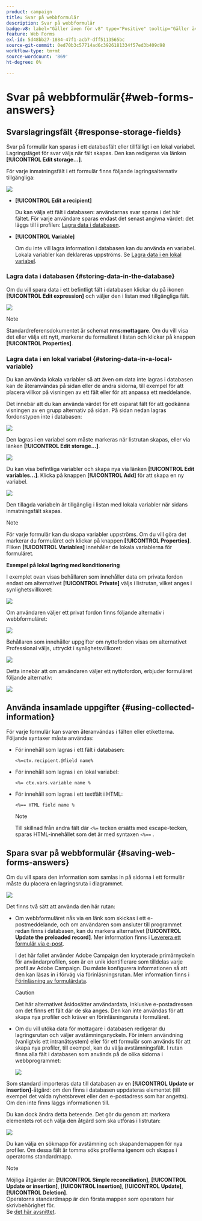 ```yaml
---
product: campaign
title: Svar på webbformulär
description: Svar på webbformulär
badge-v8: label="Gäller även för v8" type="Positive" tooltip="Gäller även Campaign v8"
feature: Web Forms
exl-id: 5d48bb27-1884-47f1-acb7-dff5113565bc
source-git-commit: 0ed70b3c57714ad6c3926181334f57ed3b409d98
workflow-type: tm+mt
source-wordcount: '869'
ht-degree: 0%

---
```


# Svar på webbformulär{#web-forms-answers}


## Svarslagringsfält {#response-storage-fields}

Svar på formulär kan sparas i ett databasfält eller tillfälligt i en lokal variabel. Lagringsläget för svar väljs när fält skapas. Den kan redigeras via länken **[!UICONTROL Edit storage...]**.

För varje inmatningsfält i ett formulär finns följande lagringsalternativ tillgängliga:

![](assets/s_ncs_admin_survey_select_storage.png)

* **[!UICONTROL Edit a recipient]**

  Du kan välja ett fält i databasen: användarnas svar sparas i det här fältet. För varje användare sparas endast det senast angivna värdet: det läggs till i profilen: [Lagra data i databasen](#storing-data-in-the-database).

* **[!UICONTROL Variable]**

  Om du inte vill lagra information i databasen kan du använda en variabel. Lokala variabler kan deklareras uppströms. Se [Lagra data i en lokal variabel](#storing-data-in-a-local-variable).

### Lagra data i databasen {#storing-data-in-the-database}

Om du vill spara data i ett befintligt fält i databasen klickar du på ikonen **[!UICONTROL Edit expression]** och väljer den i listan med tillgängliga fält.

![](assets/s_ncs_admin_survey_storage_type1.png)

>[!NOTE]
>
>Standardreferensdokumentet är schemat **nms:mottagare**. Om du vill visa det eller välja ett nytt, markerar du formuläret i listan och klickar på knappen **[!UICONTROL Properties]**.

### Lagra data i en lokal variabel {#storing-data-in-a-local-variable}

Du kan använda lokala variabler så att även om data inte lagras i databasen kan de återanvändas på sidan eller de andra sidorna, till exempel för att placera villkor på visningen av ett fält eller för att anpassa ett meddelande.

Det innebär att du kan använda värdet för ett osparat fält för att godkänna visningen av en grupp alternativ på sidan. På sidan nedan lagras fordonstypen inte i databasen:

![](assets/s_ncs_admin_survey_no_storage_variable.png)

Den lagras i en variabel som måste markeras när listrutan skapas, eller via länken **[!UICONTROL Edit storage...]**.

![](assets/s_ncs_admin_survey_no_storage_variable2.png)

Du kan visa befintliga variabler och skapa nya via länken **[!UICONTROL Edit variables...]**. Klicka på knappen **[!UICONTROL Add]** för att skapa en ny variabel.

![](assets/s_ncs_admin_survey_add_a_variable.png)

Den tillagda variabeln är tillgänglig i listan med lokala variabler när sidans inmatningsfält skapas.

>[!NOTE]
>
>För varje formulär kan du skapa variabler uppströms. Om du vill göra det markerar du formuläret och klickar på knappen **[!UICONTROL Properties]**. Fliken **[!UICONTROL Variables]** innehåller de lokala variablerna för formuläret.

**Exempel på lokal lagring med konditionering**

I exemplet ovan visas behållaren som innehåller data om privata fordon endast om alternativet **[!UICONTROL Private]** väljs i listrutan, vilket anges i synlighetsvillkoret:

![](assets/s_ncs_admin_survey_add_a_condition.png)

Om användaren väljer ett privat fordon finns följande alternativ i webbformuläret:

![](assets/s_ncs_admin_survey_no_storage_conda.png)

Behållaren som innehåller uppgifter om nyttofordon visas om alternativet Professional väljs, uttryckt i synlighetsvillkoret:

![](assets/s_ncs_admin_survey_view_a_condition.png)

Detta innebär att om användaren väljer ett nyttofordon, erbjuder formuläret följande alternativ:

![](assets/s_ncs_admin_survey_no_storage_condb.png)

## Använda insamlade uppgifter {#using-collected-information}

För varje formulär kan svaren återanvändas i fälten eller etiketterna. Följande syntaxer måste användas:

* För innehåll som lagras i ett fält i databasen:

  ```
  <%=ctx.recipient.@field name%
  ```

* För innehåll som lagras i en lokal variabel:

  ```
  <%= ctx.vars.variable name %
  ```

* För innehåll som lagras i ett textfält i HTML:

  ```
  <%== HTML field name %
  ```

  >[!NOTE]
  >
  >Till skillnad från andra fält där `<%=` tecken ersätts med escape-tecken, sparas HTML-innehållet som det är med syntaxen `<%==` .

## Spara svar på webbformulär {#saving-web-forms-answers}

Om du vill spara den information som samlas in på sidorna i ett formulär måste du placera en lagringsruta i diagrammet.

![](assets/s_ncs_admin_survey_save_box.png)

Det finns två sätt att använda den här rutan:

* Om webbformuläret nås via en länk som skickas i ett e-postmeddelande, och om användaren som ansluter till programmet redan finns i databasen, kan du markera alternativet **[!UICONTROL Update the preloaded record]**. Mer information finns i [Leverera ett formulär via e-post](publishing-a-web-form.md#delivering-a-form-via-email).

  I det här fallet använder Adobe Campaign den krypterade primärnyckeln för användarprofilen, som är en unik identifierare som tilldelas varje profil av Adobe Campaign. Du måste konfigurera informationen så att den kan läsas in i förväg via förinläsningsrutan. Mer information finns i [Förinläsning av formulärdata](publishing-a-web-form.md#pre-loading-the-form-data).

  >[!CAUTION]
  >
  >Det här alternativet åsidosätter användardata, inklusive e-postadressen om det finns ett fält där de ska anges. Den kan inte användas för att skapa nya profiler och kräver en förinläsningsruta i formuläret.

* Om du vill utöka data för mottagare i databasen redigerar du lagringsrutan och väljer avstämningsnyckeln. För intern användning (vanligtvis ett intranätsystem) eller för ett formulär som används för att skapa nya profiler, till exempel, kan du välja avstämningsfält. I rutan finns alla fält i databasen som används på de olika sidorna i webbprogrammet:

  ![](assets/s_ncs_admin_survey_save_box_edit.png)

Som standard importeras data till databasen av en **[!UICONTROL Update or insertion]**-åtgärd: om den finns i databasen uppdateras elementet (till exempel det valda nyhetsbrevet eller den e-postadress som har angetts). Om den inte finns läggs informationen till.

Du kan dock ändra detta beteende. Det gör du genom att markera elementets rot och välja den åtgärd som ska utföras i listrutan:

![](assets/s_ncs_admin_survey_save_operation.png)

Du kan välja en sökmapp för avstämning och skapandemappen för nya profiler. Om dessa fält är tomma söks profilerna igenom och skapas i operatorns standardmapp.

>[!NOTE]
>
>Möjliga åtgärder är: **[!UICONTROL Simple reconciliation]**, **[!UICONTROL Update or insertion]**, **[!UICONTROL Insertion]**, **[!UICONTROL Update]**, **[!UICONTROL Deletion]**.\
>Operatorns standardmapp är den första mappen som operatorn har skrivbehörighet för.\
>Se [det här avsnittet](../../platform/using/access-management.md).

